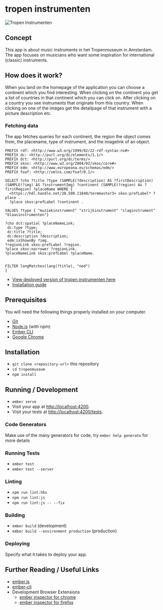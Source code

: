 # tropen instrumenten

![Tropen Instrumenten](https://i.imgur.com/nDx1jd5.png)

## Concept

This app is about music instruments in het Tropenmuseum in Amsterdam. The app focuses on musicians who want some inspiration for international (classic) instruments.

## How does it work?

When you land on the homepage of the application you can choose a continent which you find interesting. When clicking on the continent you get a list of countries in that continent which you can click on. After clicking on a country you see instruments that originate from this country. When clicking on one of the images get the detailpage of that instrument with a picture description etc.

### Fetching data

The app fetches queries for each continent, the region the object comes from, the placename, type of instrument, and the imagelink of an object.

```
PREFIX rdf: <http://www.w3.org/1999/02/22-rdf-syntax-ns#>
PREFIX dc: <http://purl.org/dc/elements/1.1/>
PREFIX dct: <http://purl.org/dc/terms/>
PREFIX skos: <http://www.w3.org/2004/02/skos/core#>
PREFIX edm: <http://www.europeana.eu/schemas/edm/>
PREFIX foaf: <http://xmlns.com/foaf/0.1/>

SELECT ?cho ?title ?type (SAMPLE(?description) AS ?firstDescription) (SAMPLE(?img) AS ?instrumentImg) ?continent (SAMPLE(?region) As ?firstRegion) ?placeName WHERE {
  <https://hdl.handle.net/20.500.11840/termmaster3> skos:prefLabel* ?place .
  ?place skos:prefLabel ?continent .

VALUES ?type { "muziekinstrument" "strijkinstrument" "slaginstrument" "blaasinstrumenten"}

?cho dct:spatial ?placeNameLink;
 dc:type ?type;
 dc:title ?title;
 dc:description ?description;
 edm:isShownBy ?img.
?regionLink skos:prefLabel ?region.
?place skos:narrower ?regionLink.
?placeNameLink skos:prefLabel ?placeName.


FILTER langMatches(lang(?title), "ned")
}

```

* [View deployed version of tropen instrumenten here](https://tropeninstrumenten.herokuapp.com/continenten)
* [Installation guide](#Installation)



## Prerequisites

You will need the following things properly installed on your computer.

* [Git](https://git-scm.com/)
* [Node.js](https://nodejs.org/) (with npm)
* [Ember CLI](https://ember-cli.com/)
* [Google Chrome](https://google.com/chrome/)

## Installation

* `git clone <repository-url>` this repository
* `cd tropenmuseum`
* `npm install`

## Running / Development

* `ember serve`
* Visit your app at [http://localhost:4200](http://localhost:4200).
* Visit your tests at [http://localhost:4200/tests](http://localhost:4200/tests).

### Code Generators

Make use of the many generators for code, try `ember help generate` for more details

### Running Tests

* `ember test`
* `ember test --server`

### Linting

* `npm run lint:hbs`
* `npm run lint:js`
* `npm run lint:js -- --fix`

### Building

* `ember build` (development)
* `ember build --environment production` (production)

### Deploying

Specify what it takes to deploy your app.

## Further Reading / Useful Links

* [ember.js](https://emberjs.com/)
* [ember-cli](https://ember-cli.com/)
* Development Browser Extensions
  * [ember inspector for chrome](https://chrome.google.com/webstore/detail/ember-inspector/bmdblncegkenkacieihfhpjfppoconhi)
  * [ember inspector for firefox](https://addons.mozilla.org/en-US/firefox/addon/ember-inspector/)
